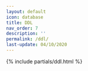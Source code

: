 ```yaml
---
layout: default
icon: database
title: DDL
nav_order: 7
description: ''
permalink: /ddl/
last-update: 04/10/2020
---
```


{% include partials/ddl.html %}